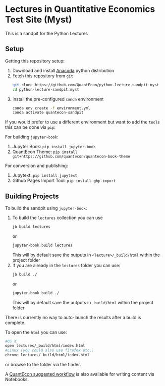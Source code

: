 
# Lectures in Quantitative Economics Test Site (Myst)

This is a sandpit for the Python Lectures

## Setup

Getting this repository setup:

1. Download and install [Anacoda](https://www.anaconda.com/distribution/) python distribution
2. Fetch this repository from `git`
   ```bash
   git clone https://github.com/QuantEcon/python-lecture-sandpit.myst
   cd python-lecture-sandpit.myst
   ```
3. Install the pre-configured `conda` environment
   ```bash
   conda env create -f environment.yml
   conda activate quantecon-sandpit
   ```

If you would prefer to use a different environment but want to add the `tools` this can be done
via `pip`:

For building `jupyter-book`:

1. Jupyter Book: `pip install jupyter-book`
2. QuantEcon Theme: `pip install git+https://github.com/quantecon/quantecon-book-theme`

For conversion and publishing:

1. Jupytext: `pip install jupytext`
2. Github Pages Import Tool: `pip install ghp-import`


## Building Projects

To build the sandpit using `jupyter-book`:

1. To build the `lectures` collection you can use
   ```bash
   jb build lectures
   ```
   or
   ```bash
   jupyter-book build lectures
   ```
   This will by default save the outputs in `<lecture>/_build/html` within the project folder
2. If you are already in the `lectures` folder you can use:
   ```bash
   jb build ./
   ```
   or
   ```bash
   jupyter-book build ./
   ```
   This will by default save the outputs in `_build/html` within the project folder

There is currently no way to auto-launch the results after a build is complete.

To open the `html` you can use:

```bash
#OS X
open lectures/_build/html/index.html
#Linux (you could also use firefox etc.)
chrome lectures/_build/html/index.html
```

or browse to the folder via the finder.

A [QuantEcon suggested workflow](https://quantecon.github.io/QuantEcon.manual/writing/notebooks.html) is also available
for writing content via Notebooks.
